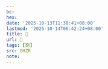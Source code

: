```yaml
---
bc:
hex:
date: '2025-10-13T11:30:41+08:00'
lastmod: '2025-10-14T06:42:24+08:00'
title: 󰦱
url: 󰦱
tags: [窮]
src: GHZR
note:
---
```

